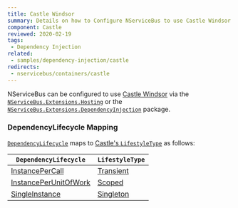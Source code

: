 ```yaml
---
title: Castle Windsor
summary: Details on how to Configure NServiceBus to use Castle Windsor for dependency injection.
component: Castle
reviewed: 2020-02-19
tags:
 - Dependency Injection
related:
 - samples/dependency-injection/castle
redirects:
 - nservicebus/containers/castle
---
```


NServiceBus can be configured to use [Castle Windsor](https://github.com/castleproject/Windsor) via the [`NServiceBus.Extensions.Hosting`](/nservicebus/hosting/extensions-hosting) or the [`NServiceBus.Extensions.DependencyInjection`](https://docs.particular.net/nservicebus/dependency-injection/nservicebus-dependencyinjection) package.

### DependencyLifecycle Mapping

[`DependencyLifecycle`](/nservicebus/dependency-injection/) maps to [Castle's `LifestyleType`](https://github.com/castleproject/Windsor/blob/master/docs/lifestyles.md) as follows:

| `DependencyLifecycle`                                                                                             | `LifestyleType`                                                                           |
|-----------------------------------------------------------------------------------------------------------------|------------------------------------------------------------------------------------------------|
| [InstancePerCall](/nservicebus/dependency-injection/) | [Transient](https://github.com/castleproject/Windsor/blob/master/docs/lifestyles.md#transient) |
| [InstancePerUnitOfWork](/nservicebus/dependency-injection/)                    | [Scoped](https://github.com/castleproject/Windsor/blob/master/docs/lifestyles.md#scoped)       |
| [SingleInstance](/nservicebus/dependency-injection/)                                  | [Singleton](https://github.com/castleproject/Windsor/blob/master/docs/lifestyles.md#singleton) |
